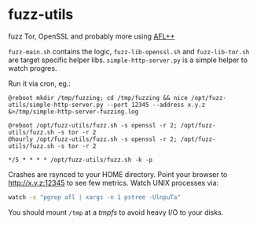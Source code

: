 # fuzz-utils
fuzz Tor, OpenSSL and probably more using [AFL++](https://github.com/AFLplusplus/AFLplusplus/)

`fuzz-main.sh` contains the logic, `fuzz-lib-openssl.sh` and `fuzz-lib-tor.sh` are target specific helper libs.
`simple-http-server.py` is a simple helper to watch progres.

Run it via cron, eg.:

```
@reboot mkdir /tmp/fuzzing; cd /tmp/fuzzing && nice /opt/fuzz-utils/simple-http-server.py --port 12345 --address x.y.z &>/tmp/simple-http-server-fuzzing.log

@reboot /opt/fuzz-utils/fuzz.sh -s openssl -r 2; /opt/fuzz-utils/fuzz.sh -s tor -r 2
@hourly /opt/fuzz-utils/fuzz.sh -s openssl -r 2; /opt/fuzz-utils/fuzz.sh -s tor -r 2

*/5 * * * * /opt/fuzz-utils/fuzz.sh -k -p

```
Crashes are rsynced to your HOME directory.
Point your browser to http://x.y.z:12345 to see few metrics.
Watch UNIX processes via:

```bash
watch -c "pgrep afl | xargs -n 1 pstree -UlnpuTa"
```


You should mount `/tmp` at a *tmpfs* to avoid heavy I/O to your disks.

